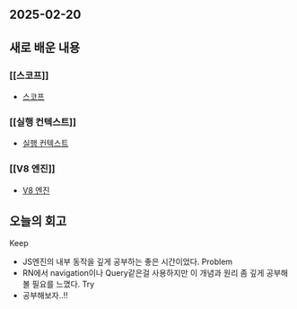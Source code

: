 ## 2025-02-20

## 새로 배운 내용
### [[스코프]]
- [스코프]()
### [[실행 컨텍스트]]
- [실행 컨텍스트]()

### [[V8 엔진]]
- [V8 엔진]()

## 오늘의 회고
Keep
- JS엔진의 내부 동작을 깊게 공부하는 좋은 시간이었다.
Problem
- RN에서 navigation이나 Query같은걸 사용하지만 이 개념과 원리 좀 깊게 공부해볼 필요를 느꼈다.
Try
- 공부해보자..!!